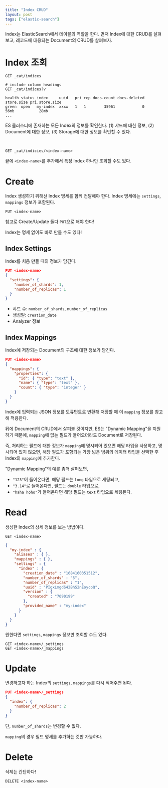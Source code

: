 ```yaml
---
title: "Index CRUD"
layout: post
tags: ["elastic-search"]
---
```


Index는 ElasticSearch에서 테이블의 역할을 한다. 먼저 Index에 대한 CRUD를 살펴보고, 레코드에 대응되는 Document의 CRUD를 살펴보자.

# Index 조회

```
GET _cat/indices

# include column headings
GET _cat/indices?v
```

```text
health status index     uuid   pri rep docs.count docs.deleted store.size pri.store.size
green  open   my-index  xxxx   1   1        35961            0       56mb           28mb
...
```

ES 클러스터에 존재하는 모든 Index의 정보를 확인한다. (1) 샤드에 대한 정보, (2) Document에 대한 정보, (3) Storage에 대한 정보를 확인할 수 있다.

<br/>

```
GET _cat/indicies/<index-name>
```

끝에 `<index-name>`를 추가해서 특정 Index 하나만 조회할 수도 있다.


# Create

Index 생성하기 위해선 Index 명세를 함께 전달해야 한다. Index 명세에는 `settings`, `mappings` 정보가 포함된다.

```
PUT <index-name>
```

참고로 Create/Update 둘다 `PUT`으로 해야 한다!

Index는 명세 없이도 바로 만들 수도 있다!

## Index Settings

Index를 처음 만들 때의 정보가 담긴다.

```json
PUT <index-name>
{
  "settings": {
    "number_of_shards": 1,
    "number_of_replicas": 1
  }
}
```

- 샤드 수: `number_of_shards`, `number_of_replicas`
- 생성일: `creation_date`
- Analyzer 정보

## Index Mappings

Index에 저장되는 Document의 구조에 대한 정보가 담긴다.

```json
PUT <index-name>
{
  "mappings": {
    "properties": {
      "id": { "type": "text" },
      "name": { "type": "text" },
      "count": { "type": "integer" }
    }
  }
}
```

Index에 입력되는 JSON 정보를 도큐먼트로 변환해 저장할 때 이 `mapping` 정보를 참고해 적용한다.

뒤에 Document의 CRUD에서 살펴볼 것이지만, ES는 "Dynamic Mapping"을 지원하기 때문에, `mapping`에 없는 필드가 들어오더라도 Document로 저장된다.

즉, 처리하는 필드에 대한 정보가 `mapping`에 명시되어 있으면 해당 타입을 사용하고, 명시되어 있지 않으면, 해당 필드가 포함되는 가장 넓은 범위의 데이터 타입을 선택한 후 Index의 `mapping`에 추가한다.

"Dynamic Mapping"의 예를 좀더 살펴보면,

- `"123"`이 들어온다면, 해당 필드는 `long` 타입으로 세팅되고,
- `"3.14"`로 들어온다면, 필드는 `double` 타입으로,
- `"haha hoho"`가 들어온다면 해당 필드는 `text` 타입으로 세팅된다.


# Read

생성한 Index의 상세 정보를 보는 방법이다.

```
GET <index-name>
```

```json
{
  "my-index" : {
    "aliases" : { },
    "mappings" : { },
    "settings" : {
      "index" : {
        "creation_date" : "1684160351512",
        "number_of_shards" : "5",
        "number_of_replicas" : "1",
        "uuid" : "PIgxLmgdS42BhS2nEoycoQ",
        "version" : {
          "created" : "7090199"
        },
        "provided_name" : "my-index"
      }
    }
  }
}
```

원한다면 `settings`, `mappings` 정보만 조회할 수도 있다.

```
GET <index-name>/_settings
GET <index-name>/_mappings
```

# Update

변경하고자 하는 Index의 `settings`, `mappings`를 다시 적어주면 된다.

```json
PUT <index-name>/_settings
{
  "index": {
    "number_of_replicas": 2
  }
}
```

단, `number_of_shards`는 변경할 수 없다. 

`mapping`의 경우 필드 명세를 추가하는 것만 가능하다.

# Delete

삭제는 간단하다!

```
DELETE <index-name>
```

